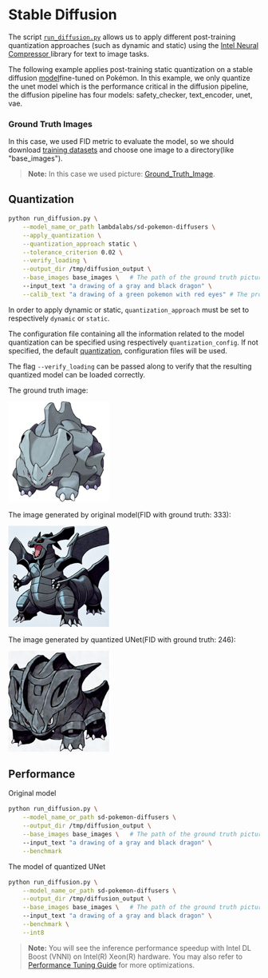 <!---
Copyright 2020 The HuggingFace Team. All rights reserved.

Licensed under the Apache License, Version 2.0 (the "License");
you may not use this file except in compliance with the License.
You may obtain a copy of the License at

    http://www.apache.org/licenses/LICENSE-2.0

Unless required by applicable law or agreed to in writing, software
distributed under the License is distributed on an "AS IS" BASIS,
WITHOUT WARRANTIES OR CONDITIONS OF ANY KIND, either express or implied.
See the License for the specific language governing permissions and
limitations under the License.
-->

# Stable Diffusion

The script [`run_diffusion.py`](https://github.com/huggingface/optimum-intel/blob/main/examples/neural_compressor/text-to-image/run_diffusion.py)
allows us to apply different post-training quantization approaches (such as dynamic and static) using the [Intel Neural Compressor ](https://github.com/intel/neural-compressor) library for text to image tasks.

The following example applies post-training static quantization on a stable diffusion [model](https://huggingface.co/lambdalabs/sd-pokemon-diffusers)fine-tuned on Pokémon. In this example, we only quantize the unet model which is the performance critical in the diffusion pipeline, the diffusion pipeline has four models: safety_checker, text_encoder, unet, vae.

### Ground Truth Images
In this case, we used FID metric to evaluate the model, so we should download [training datasets](https://huggingface.co/datasets/lambdalabs/pokemon-blip-captions) and choose one image to a directory(like "base_images").
>**Note:** In this case we used picture: [Ground_Truth_Image](https://datasets-server.huggingface.co/assets/lambdalabs/pokemon-blip-captions/--/lambdalabs--pokemon-blip-captions/train/14/image/image.jpg).

## Quantization
```bash
python run_diffusion.py \
    --model_name_or_path lambdalabs/sd-pokemon-diffusers \
    --apply_quantization \
    --quantization_approach static \
    --tolerance_criterion 0.02 \
    --verify_loading \
    --output_dir /tmp/diffusion_output \
    --base_images base_images \   # The path of the ground truth pictures
    --input_text "a drawing of a gray and black dragon" \
    --calib_text "a drawing of a green pokemon with red eyes" # The prompt to calibrate for static quantization
```

In order to apply dynamic or static, `quantization_approach` must be set to respectively `dynamic` or `static`.

The configuration file containing all the information related to the model quantization can be 
specified using respectively `quantization_config`. If not specified, the default
[quantization](https://github.com/huggingface/optimum-intel/blob/main/examples/neural_compressor/text-to-image/quantization.yml),
configuration files will be used.

The flag `--verify_loading` can be passed along to verify that the resulting quantized model can be loaded correctly.

The ground truth image:

<div align="left">
<img src=images/ground_truth.png width=40%/>
</div>

The image generated by original model(FID with ground truth: 333):

<div align="left">
<img src=images/fp32.png width=40%/>
</div>

The image generated by quantized UNet(FID with ground truth: 246):

<div align="left">
<img src=images/int8.png width=40%/>
</div>

## Performance
Original model
```bash
python run_diffusion.py \
    --model_name_or_path sd-pokemon-diffusers \
    --output_dir /tmp/diffusion_output \
    --base_images base_images \   # The path of the ground truth pictures
    --input_text "a drawing of a gray and black dragon" \
    --benchmark
```
The model of quantized UNet
```bash
python run_diffusion.py \
    --model_name_or_path sd-pokemon-diffusers \
    --output_dir /tmp/diffusion_output \
    --base_images base_images \   # The path of the ground truth pictures
    --input_text "a drawing of a gray and black dragon" \
    --benchmark \
    --int8
```
>**Note:** You will see the inference performance speedup with Intel DL Boost (VNNI) on Intel(R) Xeon(R) hardware. You may also refer to [Performance Tuning Guide](https://intel.github.io/intel-extension-for-pytorch/cpu/latest/tutorials/performance_tuning/tuning_guide.html) for more optimizations.
